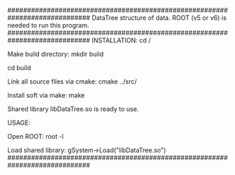 #############################################################################
DataTree structure of data. ROOT (v5 or v6) is needed to run this program.
#############################################################################
INSTALLATION:
cd <DataTree directory>/

Make build directory:
mkdir build

cd build

Link all source files via cmake:
cmake ../src/

Install soft via make:
make

Shared library libDataTree.so is ready to use.

USAGE:

Open ROOT:
root -l

Load shared library:
gSystem->Load("libDataTree.so")
#############################################################################
